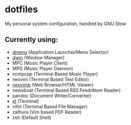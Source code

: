 # dotfiles
My personal system configuration, handled by GNU Stow

## Currently using:
* [dmenu](https://gitlab.com/rafa_99/dmenu) (Application Launcher/Menu Selector)
* [dwm](https://gitlab.com/rafa_99/dwm) (Window Manager)
* MPC (Music Player Client)
* MPD (Music Player Daemon)
* ncmpcpp (Terminal Based Music Player)
* neovim (Terminal Based Text Editor)
* [neovimb](https://gitlab.com/rafa_99/neovimb) (Web Browser/HTML Viewer)
* newsboat (Terminal Based RSS Feed/Atom Reader)
* pandoc (Document Writer/Converter)
* [st](https://gitlab.com/rafa_99/st) (Terminal)
* vifm (Terminal Based File Manager)
* zathura (Vim based PDF Reader)
* zsh (Default Shell)
